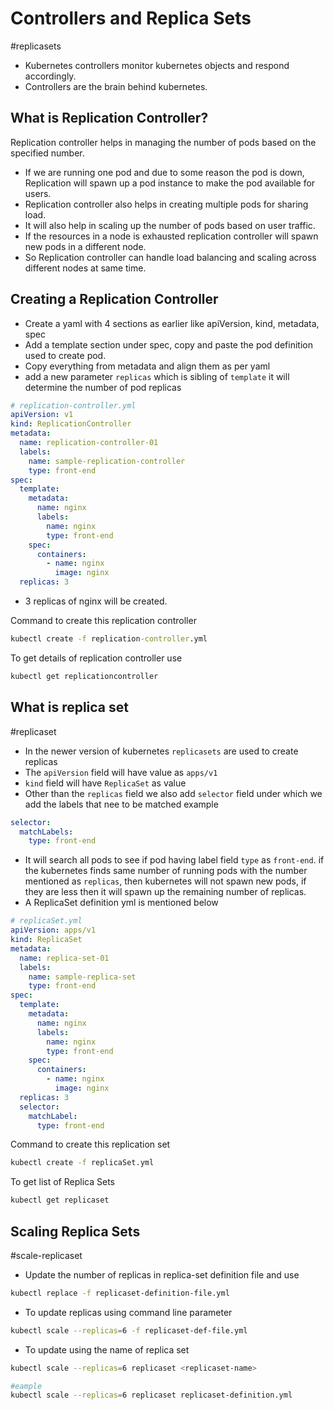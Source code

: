 # Controllers and Replica Sets
#replicasets

- Kubernetes controllers monitor kubernetes objects and respond accordingly.
- Controllers are the brain behind kubernetes.

## What is Replication Controller?

Replication controller helps in managing the number of pods based on the specified number.
- If we are running one pod and due to some reason the pod is down, Replication will spawn up a pod instance to make the pod available for users.
- Replication controller also helps in creating multiple pods for sharing load.
- It will also help in scaling up the number of pods based on user traffic.
- If the resources in a node is exhausted replication controller will spawn new pods in a different node.
- So Replication controller can handle load balancing and scaling across different nodes at same time.

## Creating a Replication Controller
- Create a yaml with 4 sections as earlier like apiVersion, kind, metadata, spec
- Add a template section under spec, copy and paste the pod definition used to create pod.
- Copy everything from metadata and align them as per yaml
- add a new parameter `replicas` which is sibling of `template` it will determine the number of pod replicas

```yml
# replication-controller.yml
apiVersion: v1
kind: ReplicationController
metadata:
  name: replication-controller-01
  labels:
    name: sample-replication-controller
    type: front-end
spec:
  template:
    metadata:
      name: nginx
      labels:
        name: nginx
        type: front-end
    spec:
      containers:
        - name: nginx
          image: nginx
  replicas: 3
```

- 3 replicas of nginx will be created.

Command to create this replication controller
```bat
kubectl create -f replication-controller.yml
```

To get details of replication controller use
```sh
kubectl get replicationcontroller
```

## What is replica set
#replicaset
- In the newer version of kubernetes `replicasets`  are used to create replicas
- The `apiVersion` field will have value as `apps/v1`
- `kind` field will have `ReplicaSet` as value
- Other than the `replicas` field we also add `selector` field under which we add the labels that nee to be matched example
```yml
selector:
  matchLabels:
    type: front-end
```

- It will search all pods to see if pod having label field `type` as `front-end`. if the kubernetes finds same number of running pods with the number mentioned as `replicas`, then  kubernetes will not spawn new pods, if they are less then it will spawn up the remaining number of replicas.
- A ReplicaSet definition yml is mentioned below


```yml
# replicaSet.yml
apiVersion: apps/v1
kind: ReplicaSet
metadata:
  name: replica-set-01
  labels:
    name: sample-replica-set
    type: front-end
spec:
  template:
    metadata:
      name: nginx
      labels:
        name: nginx
        type: front-end
    spec:
      containers:
        - name: nginx
          image: nginx
  replicas: 3
  selector:
    matchLabel:
      type: front-end
```

Command to create this replication set
```sh
kubectl create -f replicaSet.yml
```

To get list of Replica Sets

```sh
kubectl get replicaset
```

## Scaling Replica Sets
#scale-replicaset

- Update the number of replicas in replica-set definition file and use 
```sh
kubectl replace -f replicaset-definition-file.yml
```

- To update replicas using command line parameter
```sh
kubectl scale --replicas=6 -f replicaset-def-file.yml
```

- To update using the name of replica set
```sh
kubectl scale --replicas=6 replicaset <replicaset-name>

#eample
kubectl scale --replicas=6 replicaset replicaset-definition.yml
```